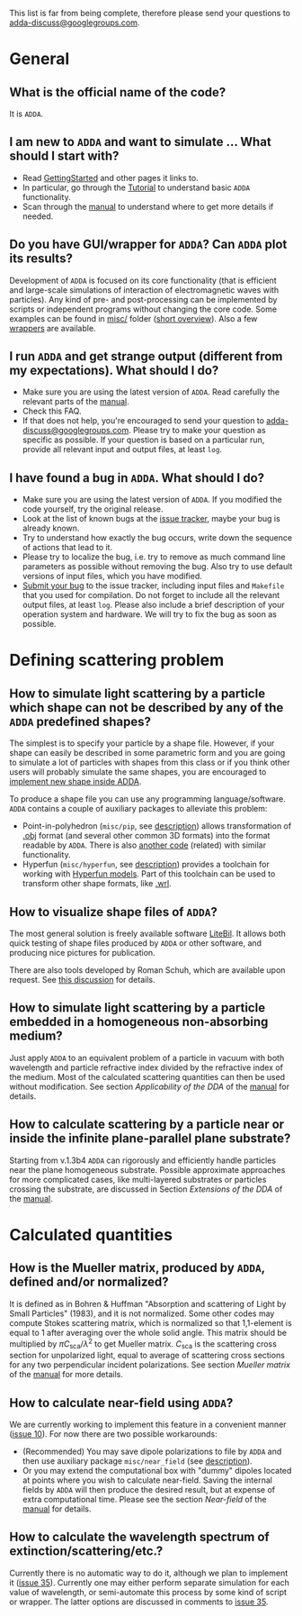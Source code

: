 This list is far from being complete, therefore please send your questions to [adda-discuss@googlegroups.com](mailto:adda-discuss@googlegroups.com).

# General #

## What is the official name of the code? ##
It is `ADDA`.

## I am new to `ADDA` and want to simulate ... What should I start with? ##
  * Read [GettingStarted](GettingStarted.md) and other pages it links to.
  * In particular, go through the [Tutorial](Tutorial.md) to understand basic `ADDA` functionality.
  * Scan through the [manual](http://a-dda.googlecode.com/svn/trunk/doc/manual.pdf) to understand where to get more details if needed.

## Do you have GUI/wrapper for `ADDA`? Can `ADDA` plot its results? ##
Development of `ADDA` is focused on its core functionality (that is efficient and large-scale simulations of interaction of electromagnetic waves with particles). Any kind of pre- and post-processing can be implemented by scripts or independent programs without changing the core code. Some examples can be found in [misc/](http://code.google.com/p/a-dda/source/browse/#svn%2Ftrunk%2Fmisc) folder ([short overview](PackageDescription.md)). Also a few [wrappers](Links.md#Codes_that_use_ADDA) are available.

## I run `ADDA` and get strange output (different from my expectations). What should I do? ##
  * Make sure you are using the latest version of `ADDA`. Read carefully the relevant parts of the [manual](http://a-dda.googlecode.com/svn/trunk/doc/manual.pdf).
  * Check this FAQ.
  * If that does not help, you're encouraged to send your question to [adda-discuss@googlegroups.com](mailto:adda-discuss@googlegroups.com). Please try to make your question as specific as possible. If your question is based on a particular run, provide all relevant input and output files, at least `log`.

## I have found a bug in `ADDA`. What should I do? ##
  * Make sure you are using the latest version of `ADDA`. If you modified the code yourself, try the original release.
  * Look at the list of known bugs at the [issue tracker](https://github.com/adda-team/adda/labels/bug), maybe your bug is already known.
  * Try to understand how exactly the bug occurs, write down the sequence of actions that lead to it.
  * Please try to localize the bug, i.e. try to remove as much command line parameters as possible without removing the bug. Also try to use default versions of input files, which you have modified.
  * [Submit your bug](https://github.com/adda-team/adda/issues/new) to the issue tracker, including input files and `Makefile` that you used for compilation. Do not forget to include all the relevant output files, at least `log`. Please also include a brief description of your operation system and hardware. We will try to fix the bug as soon as possible.

# Defining scattering problem #

## How to simulate light scattering by a particle which shape can not be described by any of the `ADDA` predefined shapes? ##
The simplest is to specify your particle by a shape file. However, if your shape can easily be described in some parametric form and you are going to simulate a lot of particles with shapes from this class or if you think other users will probably simulate the same shapes, you are encouraged to [implement new shape inside ADDA](AddingShape.md).

To produce a shape file you can use any programming language/software. `ADDA` contains a couple of auxiliary packages to alleviate this problem:
  * Point-in-polyhedron (`misc/pip`, see [description](http://a-dda.googlecode.com/svn/trunk/misc/pip/README)) allows transformation of [.obj](http://en.wikipedia.org/wiki/Wavefront_.obj_file) format (and several other common 3D formats) into the format readable by `ADDA`. There is also [another code](http://nanohub.org/resources/ddaconvert/) (related) with similar functionality.
  * Hyperfun (`misc/hyperfun`, see [description](http://a-dda.googlecode.com/svn/trunk/misc/hyperfun/README)) provides a toolchain for working with [Hyperfun models](http://hyperfun.org). Part of this toolchain can be used to transform other shape formats, like [.wrl](http://en.wikipedia.org/wiki/VRML).

## How to visualize shape files of `ADDA`? ##
The most general solution is freely available software [LiteBil](http://albin.abo.fi/~jkniivil/litebil/). It allows both quick testing of shape files produced by `ADDA` or other software, and producing nice pictures for publication.

There are also tools developed by Roman Schuh, which are available upon request. See [this discussion](http://groups.google.com/group/adda-discuss/browse_thread/thread/c715bd07cc9274d8#) for details.

## How to simulate light scattering by a particle embedded in a homogeneous non-absorbing medium? ##
Just apply `ADDA` to an equivalent problem of a particle in vacuum with both wavelength and particle refractive index divided by the refractive index of the medium. Most of the calculated scattering quantities can then be used without modification. See section _Applicability of the DDA_ of the [manual](http://a-dda.googlecode.com/svn/trunk/doc/manual.pdf) for details.

## How to calculate scattering by a particle near or inside the infinite plane-parallel plane substrate? ##
Starting from v.1.3b4 `ADDA` can rigorously and efficiently handle particles near the plane homogeneous substrate. Possible approximate approaches for more complicated cases, like multi-layered substrates or particles crossing the substrate, are discussed in Section _Extensions of the DDA_ of the [manual](http://a-dda.googlecode.com/svn/trunk/doc/manual.pdf).

# Calculated quantities #

## How is the Mueller matrix, produced by `ADDA`, defined and/or normalized? ##
It is defined as in Bohren & Huffman "Absorption and scattering of Light by Small Particles" (1983), and it is not normalized. Some other codes may compute Stokes scattering matrix, which is normalized so that 1,1-element is equal to 1 after averaging over the whole solid angle. This matrix should be multiplied by _πC_<sub>sca</sub>/_λ_<sup>2</sup> to get Mueller matrix. _C_<sub>sca</sub> is the scattering cross section for unpolarized light, equal to average of scattering cross sections for any two perpendicular incident polarizations. See section _Mueller matrix_ of the [manual](http://a-dda.googlecode.com/svn/trunk/doc/manual.pdf) for more details.

## How to calculate near-field using `ADDA`? ##
We are currently working to implement this feature in a convenient manner ([issue 10](https://github.com/adda-team/adda/issues/10)). For now there are two possible workarounds:
  * (Recommended)  You may save dipole polarizations to file by `ADDA` and then use auxiliary package `misc/near_field` (see [description](http://a-dda.googlecode.com/svn/trunk/misc/near_field/nearfield_manual.txt)).
  * Or you may extend the computational box with "dummy" dipoles located at points where you wish to calculate near-field. Saving the internal fields by `ADDA` will then produce the desired result, but at expense of extra computational time. Please see the section _Near-field_ of the [manual](http://a-dda.googlecode.com/svn/trunk/doc/manual.pdf) for details.

## How to calculate the wavelength spectrum of extinction/scattering/etc.? ##
Currently there is no automatic way to do it, although we plan to implement it ([issue 35](https://github.com/adda-team/adda/issues/35)). Currently one may either perform separate simulation for each value of wavelength, or semi-automate this process by some kind of script or wrapper. The latter options are discussed in comments to [issue 35](https://github.com/adda-team/adda/issues/35).
